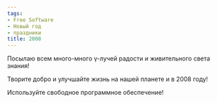 ```yaml
---
tags:
- Free Software
- Новый год
- праздники
title: 2008
---
```


Посылаю всем много-много γ-лучей радости и живительного света знания!

Творите добро и улучшайте жизнь на нашей планете и в 2008 году!

Используйте свободное программное обеспечение!